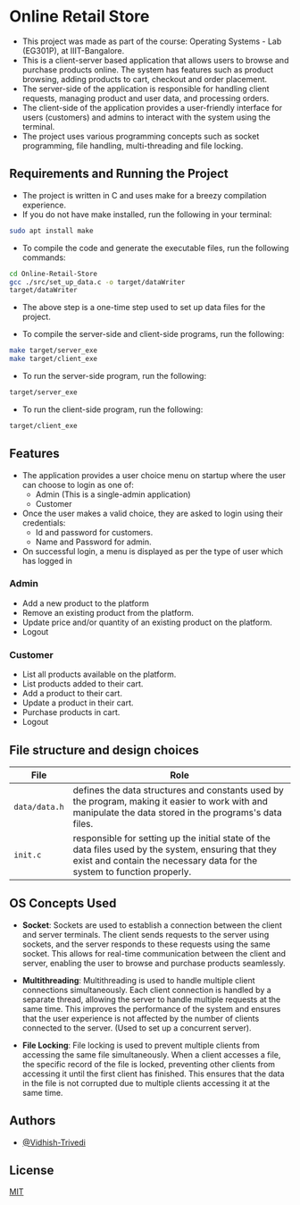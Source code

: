 # Online Retail Store

- This project was made as part of the course: Operating Systems - Lab (EG301P), at IIIT-Bangalore.
- This is a client-server based application that allows users to browse and purchase products online. The system has features such as product browsing, adding products to cart, checkout and order placement.
- The server-side of the application is responsible for handling client requests, managing product and user data, and processing orders.
- The client-side of the application provides a user-friendly interface for users (customers) and admins to interact with the system using the terminal.
- The project uses various programming concepts such as socket programming, file handling, multi-threading and file locking.

## Requirements and Running the Project

- The project is written in C and uses make for a breezy compilation experience.
-  If you do not have make installed, run the following in your terminal:
```bash
sudo apt install make
```
- To compile the code and generate the executable files, run the following commands:

```bash
cd Online-Retail-Store
gcc ./src/set_up_data.c -o target/dataWriter
target/dataWriter
```
- The above step is a one-time step used to set up data files for the project.

- To compile the server-side and client-side programs, run the following:
```bash
make target/server_exe
make target/client_exe
```
- To run the server-side program, run the following:
```bash
target/server_exe
```

- To run the client-side program, run the following:
```bash
target/client_exe
```

## Features
- The application provides a user choice menu on startup where the user can choose to login as one of:
    - Admin (This is a single-admin application)
    - Customer
- Once the user makes a valid choice, they are asked to login using their credentials:
    - Id and password for customers.
    - Name and Password for admin.
- On successful login, a menu is displayed as per the type of user which has logged in 

### Admin
- Add a new product to the platform
- Remove an existing product from the platform. 
- Update price and/or quantity of an existing product on the platform.
- Logout

### Customer
- List all products available on the platform.
- List products added to their cart.
- Add a product to their cart.
- Update a product in their cart.
- Purchase products in cart.
- Logout

## File structure and design choices

| File                       | Role                                                                                                                                                                                                                                                                                              |
| -------------------------- | ------------------------------------------------------------------------------------------------------------------------------------------------------------------------------------------------------------------------------------------------------------------------------------------------- |
| `data/data.h`              | defines the data structures and constants used by the program, making it easier to work with and manipulate the data stored in the programs's data files.                                                                                                                                         |
| `init.c`                   | responsible for setting up the initial state of the data files used by the system, ensuring that they exist and contain the necessary data for the system to function properly.                                                                                                            |

##

## OS Concepts Used

- **Socket**: Sockets are used to establish a connection between the client and server terminals. The client sends requests to the server using sockets, and the server responds to these requests using the same socket. This allows for real-time communication between the client and server, enabling the user to browse and purchase products seamlessly.

- **Multithreading**: Multithreading is used to handle multiple client connections simultaneously. Each client connection is handled by a separate thread, allowing the server to handle multiple requests at the same time. This improves the performance of the system and ensures that the user experience is not affected by the number of clients connected to the server. (Used to set up a concurrent server).

- **File Locking**: File locking is used to prevent multiple clients from accessing the same file simultaneously. When a client accesses a file, the specific record of the file is locked, preventing other clients from accessing it until the first client has finished. This ensures that the data in the file is not corrupted due to multiple clients accessing it at the same time.

## Authors

- [@Vidhish-Trivedi](https://github.com/Vidhish-Trivedi)

## License

[MIT](https://choosealicense.com/licenses/mit/)
